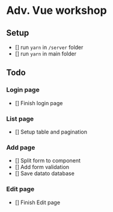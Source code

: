 # Adv. Vue workshop

## Setup

- [] run `yarn` in `/server` folder
- [] run `yarn` in main folder
## Todo

### Login page
- [] Finish login page
### List page
 - [] Setup table and pagination
### Add page
- [] Split form to component
- [] Add form validation
- [] Save datato database
### Edit page
- [] Finish Edit page
